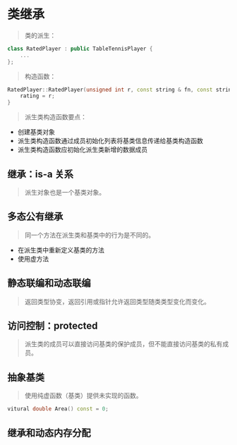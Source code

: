 # 类继承

> 类的派生：

```cpp
class RatedPlayer : public TableTennisPlayer {
    ...
};
```

> 构造函数：

```cpp
RatedPlayer::RatedPlayer(unsigned int r, const string & fn, const string & ln, bool ht) : TableTennisPlayer(fn, ln, ht) {
    rating = r;
}
```

> 派生类构造函数要点：

- 创建基类对象
- 派生类构造函数通过成员初始化列表将基类信息传递给基类构造函数
- 派生类构造函数应初始化派生类新增的数据成员

## 继承：is-a 关系

> 派生对象也是一个基类对象。

## 多态公有继承

> 同一个方法在派生类和基类中的行为是不同的。

- 在派生类中重新定义基类的方法
- 使用虚方法

## 静态联编和动态联编

> 返回类型协变，返回引用或指针允许返回类型随类类型变化而变化。

## 访问控制：protected

> 派生类的成员可以直接访问基类的保护成员，但不能直接访问基类的私有成员。

## 抽象基类

> 使用纯虚函数（基类）提供未实现的函数。

```cpp
vitural double Area() const = 0;
```

## 继承和动态内存分配
